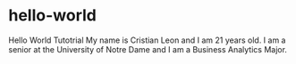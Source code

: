 # hello-world
Hello World Tutotrial
My name is Cristian Leon and I am 21 years old. I am a senior at the University of Notre Dame and I am a Business Analytics Major.
